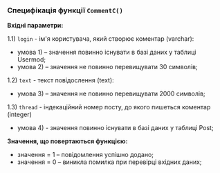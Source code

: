 ### Специфікація функції `CommentC()`
**Вхідні параметри:**

1.1) `login` - ім'я користувача, який створює коментар (varchar):
- умова 1) – значення повинно існувати в базі даних у таблиці Usermod;
- умова 2) – значення не повинно перевищувати 30 символів;
  
1.2) `text` - текст повідослення (text):
- умова 3) – значення не повинно перевищувати 2000 символів;

1.3) `thread` - індекаційний номер посту, до якого пишеться коментар (integer)
- умова 4) - значення повинно існувати в базі даних у таблиці Post;
  
**Значення, що повертаються функцією:**
- значення = 1 – повідомлення успішно додано;
- значення = 0 – виникла помилка при перевірці вхідних даних;